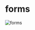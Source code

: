 # forms


![forms](https://user-images.githubusercontent.com/98340717/161385191-722a2d1b-5fae-4303-88d7-f469fb06df8a.png)
